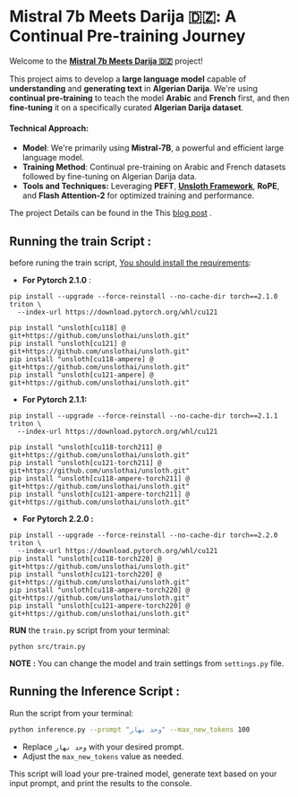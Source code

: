# Mistral 7b Meets Darija 🇩🇿: A Continual Pre-training Journey 

Welcome to the **[Mistral 7b Meets Darija 🇩🇿](https://medium.com/@ayoubkirouane3/mistral-7b-meets-darija-a-continual-pre-training-journey-90e037c5cbef)** project! 

This project aims to develop a **large language model** capable of **understanding** and **generating text** in **Algerian Darija**. We're using **continual pre-training** to teach the model **Arabic** and **French** first, and then **fine-tuning** it on a specifically curated **Algerian Darija dataset**.

#### Technical Approach:
- **Model**: We're primarily using **Mistral-7B**, a powerful and efficient large language model.
- **Training Method**: Continual pre-training on Arabic and French datasets followed by fine-tuning on Algerian Darija data.
- **Tools and Techniques:** Leveraging **PEFT**, **[Unsloth Framework](https://github.com/unslothai/unsloth)**, **RoPE**, and **Flash Attention-2** for optimized training and performance.

The project Details can be found in the This [blog post](https://medium.com/@ayoubkirouane3/mistral-7b-meets-darija-a-continual-pre-training-journey-90e037c5cbef) .


## Running the train Script :

before runing the train script, [You should install the requirements](https://github.com/unslothai/unsloth):

- **For Pytorch 2.1.0** : 
```
pip install --upgrade --force-reinstall --no-cache-dir torch==2.1.0 triton \
  --index-url https://download.pytorch.org/whl/cu121

pip install "unsloth[cu118] @ git+https://github.com/unslothai/unsloth.git"
pip install "unsloth[cu121] @ git+https://github.com/unslothai/unsloth.git"
pip install "unsloth[cu118-ampere] @ git+https://github.com/unslothai/unsloth.git"
pip install "unsloth[cu121-ampere] @ git+https://github.com/unslothai/unsloth.git"

```
- **For Pytorch 2.1.1:**
```
pip install --upgrade --force-reinstall --no-cache-dir torch==2.1.1 triton \
  --index-url https://download.pytorch.org/whl/cu121

pip install "unsloth[cu118-torch211] @ git+https://github.com/unslothai/unsloth.git"
pip install "unsloth[cu121-torch211] @ git+https://github.com/unslothai/unsloth.git"
pip install "unsloth[cu118-ampere-torch211] @ git+https://github.com/unslothai/unsloth.git"
pip install "unsloth[cu121-ampere-torch211] @ git+https://github.com/unslothai/unsloth.git"

```
- **For Pytorch 2.2.0 :** 

```
pip install --upgrade --force-reinstall --no-cache-dir torch==2.2.0 triton \
  --index-url https://download.pytorch.org/whl/cu121
pip install "unsloth[cu118-torch220] @ git+https://github.com/unslothai/unsloth.git"
pip install "unsloth[cu121-torch220] @ git+https://github.com/unslothai/unsloth.git"
pip install "unsloth[cu118-ampere-torch220] @ git+https://github.com/unslothai/unsloth.git"
pip install "unsloth[cu121-ampere-torch220] @ git+https://github.com/unslothai/unsloth.git" 
```


**RUN** the `train.py` script from your terminal:
```
python src/train.py
```
**NOTE :**  You can change the model and train settings from `settings.py` file.

## Running the Inference Script : 

Run the script from your terminal:
   ```bash
   python inference.py --prompt "وحد نهار" --max_new_tokens 100 
   ```
   - Replace `وحد نهار` with your desired prompt.
   - Adjust the `max_new_tokens` value as needed.

This script will load your pre-trained model, generate text based on your input prompt, and print the results to the console.
